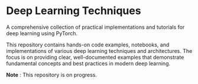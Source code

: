 # Deep Learning Techniques

A comprehensive collection of practical implementations and tutorials for deep learning using PyTorch.


This repository contains hands-on code examples, notebooks, and implementations of various deep learning techniques and architectures. The focus is on providing clear, well-documented examples that demonstrate fundamental concepts and best practices in modern deep learning.


**Note** : This repository is on progress. 
